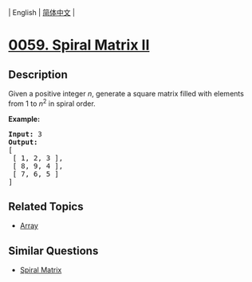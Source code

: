 
| English | [简体中文](README.md) |
# [0059. Spiral Matrix II](https://leetcode-cn.com/problems/spiral-matrix-ii/)
## Description
<p>Given a positive integer <em>n</em>, generate a square matrix filled with elements from 1 to <em>n</em><sup>2</sup> in spiral order.</p>

<p><strong>Example:</strong></p>

<pre>
<strong>Input:</strong> 3
<strong>Output:</strong>
[
 [ 1, 2, 3 ],
 [ 8, 9, 4 ],
 [ 7, 6, 5 ]
]
</pre>

## Related Topics
- [Array](https://leetcode-cn.com/tag/array)
## Similar Questions
- [Spiral Matrix](../spiral-matrix/README_EN.md)

